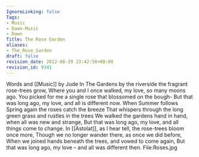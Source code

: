```yaml
---
IgnoreLinking: false
Tags:
- Music
- Dawn-Music
- Dawn
Title: The Rose Garden
aliases:
- The_Rose_Garden
draft: false
revision_date: 2012-08-29 23:42:50+00:00
revision_id: 9341
---
```


Words and [[Music]] by Jude
In The Gardens by the riverside the fragrant rose-trees grow,
Where you and I once walked, my love, so many moons ago.
You picked for me a single rose that blossomed on the bough-
But that was long ago, my love, and all is different now.
When Summer follows Spring again the roses catch the breeze
That whispers through the long green grass and rustles in the trees
We walked the gardens hand in hand, when all was new and strange,
But that was long ago, my love, and all things come to change. 
In [[Astolat]], as I hear tell, the rose-trees bloom once more,
Though we no longer wander there, as once we did before,
When we joined hands beneath the trees, and vowed to come again,
But that was long ago, my love – and all was different then.
File:Roses.jpg